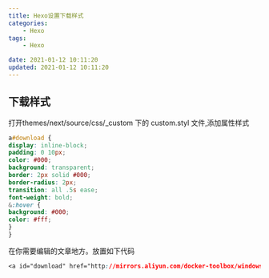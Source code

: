 ```yaml
---
title: Hexo设置下载样式
categories: 
	- Hexo
tags: 
	- Hexo

date: 2021-01-12 10:11:20
updated: 2021-01-12 10:11:20
---
```


## 下载样式
打开themes/next/source/css/_custom 下的 custom.styl 文件,添加属性样式
```css
a#download {
display: inline-block;
padding: 0 10px;
color: #000;
background: transparent;
border: 2px solid #000;
border-radius: 2px;
transition: all .5s ease;
font-weight: bold;
&:hover {
background: #000;
color: #fff;
}
}
```
在你需要编辑的文章地方。放置如下代码
```css
<a id="download" href="http://mirrors.aliyun.com/docker-toolbox/windows/docker-toolbox/?spm=5176.8351553.0.0.4bc61991tQpsnV"><i class="fa fa-download"></i><span> 阿里云Docker镜像</span> </a>

```